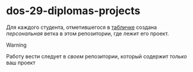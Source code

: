 # dos-29-diplomas-projects
Для каждого студента, отметившегося в [табличке](https://docs.google.com/spreadsheets/d/1M_BU4KbufdWySid9VoScDnLyckia0eS3u2mMIsl2oQE/edit?usp=sharing) создана _персональная_ ветка в этом репозитории, где лежит его проект. 

> [!WARNING]  
> Работу вести следует в _своем_ репозитории, который содержит _только_ ваш проект
